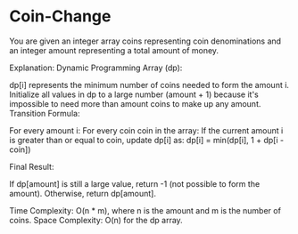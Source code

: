 # Coin-Change
You are given an integer array coins representing coin denominations and an integer amount representing a total amount of money.



Explanation:
Dynamic Programming Array (dp):

dp[i] represents the minimum number of coins needed to form the amount i.
Initialize all values in dp to a large number (amount + 1) because it's impossible to need more than amount coins to make up any amount.
Transition Formula:

For every amount i:
For every coin coin in the array:
If the current amount i is greater than or equal to coin, update dp[i] as:
dp[i] = min(dp[i], 1 + dp[i - coin])

Final Result:

If dp[amount] is still a large value, return -1 (not possible to form the amount).
Otherwise, return dp[amount].

Time Complexity:
O(n * m), where n is the amount and m is the number of coins.
Space Complexity:
O(n) for the dp array.
